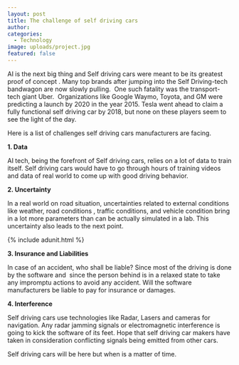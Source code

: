 ```yaml
---
layout: post
title: The challenge of self driving cars
author:
categories:
  - Technology
image: uploads/project.jpg
featured: false
---
```


AI is the next big thing and Self driving cars were meant to be its greatest proof of concept . Many top brands after jumping into the Self Driving-tech bandwagon are now slowly pulling.&nbsp; One such fatality was the transport-tech giant Uber.&nbsp; Organizations like Google Waymo, Toyota, and GM were predicting a launch by 2020 in the year 2015. Tesla went ahead to claim a fully functional self driving car by 2018, but none on these players seem to see the light of the day.

Here is a list of challenges self driving cars manufacturers are facing.

**1\. Data**

AI tech, being the forefront of Self driving cars, relies on a lot of data to train itself. Self driving cars would have to go through hours of training videos and data of real world to come up with good driving behavior.

**2\. Uncertainty**

In a real world on road situation, uncertainties related to external conditions like weather, road conditions , traffic conditions, and vehicle condition bring in a lot more parameters than can be actually simulated in a lab. This uncertainty also leads to the next point.

{% include adunit.html %}

**3\. Insurance and Liabilities**

In case of an accident, who shall be liable? Since most of the driving is done by the software and&nbsp; since the person behind is in a relaxed state to take any impromptu actions to avoid any accident. Will the software manufacturers be liable to pay for insurance or damages.

**4\. Interference**

Self driving cars use technologies like Radar, Lasers and cameras for navigation. Any radar jamming signals or electromagnetic interference is going to kick the software of its feet. Hope that self driving car makers have taken in consideration conflicting signals being emitted from other cars.

Self driving cars will be here but when is a matter of time.

&nbsp;

&nbsp;